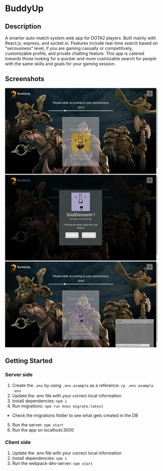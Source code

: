 # BuddyUp

## Description
A smarter auto-match system web app for DOTA2 players. Built mainly with React.js, express, and socket.io. Features include real-time search based on "seriousness" level, if you are gaming casually or competitively, customizable profile, and private chatting feature. This app is catered towards those looking for a quicker and more custoizable search for people with the same skills and goals for your gaming session.

## Screenshots
!["match making page"](https://github.com/jv-cortez/BuddyUp/blob/master/docs/matchmakingPage.png)
!["Invitation from match page"](https://github.com/jv-cortez/BuddyUp/blob/master/docs/matched.png)
!["chat feature"](https://github.com/jv-cortez/BuddyUp/blob/master/docs/chat.png)

## Getting Started

### Server side
1. Create the `.env` by using `.env.example` as a reference: `cp .env.example .env`
2. Update the .env file with your correct local information
3. Install dependencies: `npm i`
4. Run migrations: `npm run knex migrate:latest`
  - Check the migrations folder to see what gets created in the DB
5. Run the server: `npm start`
6. Run the app on localhost:3000

### Client side
1. Update the .env file with your correct local information
2. Install dependencies: `npm i`
3. Run the webpack-dev-server: `npm start`
